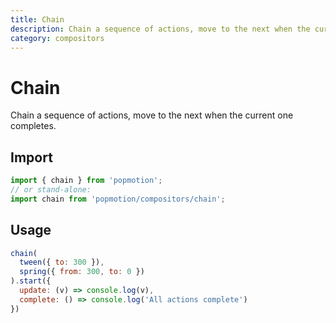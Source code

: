 ```yaml
---
title: Chain
description: Chain a sequence of actions, move to the next when the current one completes.
category: compositors
---
```


# Chain

Chain a sequence of actions, move to the next when the current one completes.

## Import

```javascript
import { chain } from 'popmotion';
// or stand-alone:
import chain from 'popmotion/compositors/chain';
```

## Usage

```javascript
chain(
  tween({ to: 300 }),
  spring({ from: 300, to: 0 })
).start({
  update: (v) => console.log(v),
  complete: () => console.log('All actions complete')
})
```
